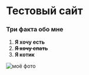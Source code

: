 # Тестовый сайт

### Три факта обо мне

1. **Я хочу есть**
2. **~~Я хочу спать~~**
3. **Я котик**
   
![моё фото](https://kartinkof.club/uploads/posts/2022-03/thumbs/1648368980_1-kartinkof-club-p-memi-s-kotami-bez-nadpisei-1.jpg)

